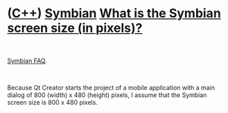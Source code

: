
 

 

 

 

 

([C++](Cpp.md)) [Symbian](CppSymbian.md) [What is the Symbian screen size (in pixels)?](CppSymbianScreenSize.md)
===================================================================================================================

 

[Symbian FAQ](CppSymbianFaq.md).

 

Because Qt Creator starts the project of a mobile application with a
main dialog of 800 (width) x 480 (height) pixels, I assume that the
Symbian screen size is 800 x 480 pixels.

 

 

 

 

 

 

